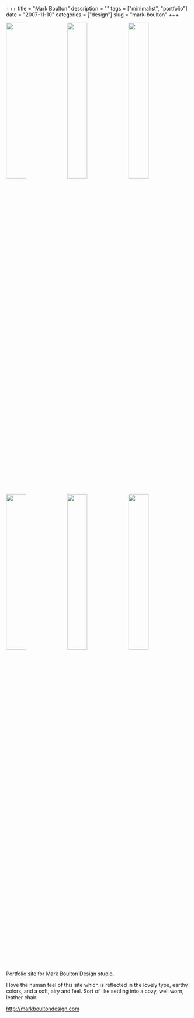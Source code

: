 +++
title = "Mark Boulton"
description = ""
tags = ["minimalist", "portfolio"]
date = "2007-11-10"
categories = ["design"]
slug = "mark-boulton"
+++


<div id="screens-thumbs" class="clearfix mt1-5">
<a href="//media.konigi.com/design/markboulton-1.jpg" class="group" rel="group"><img src="//media.konigi.com/design/markboulton-1.png" alt="" class="thumb" style="width: 33%; max-width: 33%;padding: 0 1px 1px 0" /></a><a href="//media.konigi.com/design/markboulton-2.jpg" class="group" rel="group"><img src="//media.konigi.com/design/markboulton-2.png" alt="" class="thumb" style="width: 33%; max-width: 33%;padding: 0 1px 1px 0" /></a><a href="//media.konigi.com/design/markboulton-3.jpg" class="group" rel="group"><img src="//media.konigi.com/design/markboulton-3.png" alt="" class="thumb" style="width: 33%; max-width: 33%;padding: 0 1px 1px 0" /></a><a href="//media.konigi.com/design/markboulton-4.jpg" class="group" rel="group"><img src="//media.konigi.com/design/markboulton-4.png" alt="" class="thumb" style="width: 33%; max-width: 33%;padding: 0 1px 1px 0" /></a><a href="//media.konigi.com/design/markboulton-5.jpg" class="group" rel="group"><img src="//media.konigi.com/design/markboulton-5.png" alt="" class="thumb" style="width: 33%; max-width: 33%;padding: 0 1px 1px 0" /></a><a href="//media.konigi.com/design/markboulton-6.jpg" class="group" rel="group"><img src="//media.konigi.com/design/markboulton-6.png" alt="" class="thumb" style="width: 33%; max-width: 33%;padding: 0 1px 1px 0" /></a>
</div>   
<p>Portfolio site for Mark Boulton Design studio. </p>
<p>I love the human feel of this site which is reflected in the lovely type, earthy colors, and a soft, airy and feel. Sort of like settling into a cozy, well worn, leather chair.</p>
<p><a href="http://markboultondesign.com/">http://markboultondesign.com</a></p>  
